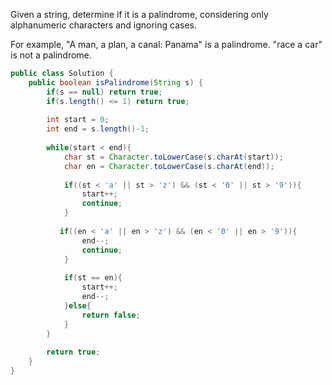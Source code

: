 Given a string, determine if it is a palindrome, considering only alphanumeric characters and ignoring cases.

For example,
"A man, a plan, a canal: Panama" is a palindrome.
"race a car" is not a palindrome.

```java
public class Solution {
    public boolean isPalindrome(String s) {
        if(s == null) return true;
        if(s.length() <= 1) return true;
        
        int start = 0;
        int end = s.length()-1;
        
        while(start < end){
            char st = Character.toLowerCase(s.charAt(start));
            char en = Character.toLowerCase(s.charAt(end));
            
            if((st < 'a' || st > 'z') && (st < '0' || st > '9')){
                start++;
                continue;
            }
            
           if((en < 'a' || en > 'z') && (en < '0' || en > '9')){
                end--;
                continue;
            }
            
            if(st == en){
                start++;
                end--;
            }else{
                return false;
            }
        }
        
        return true;
    }
}
```

